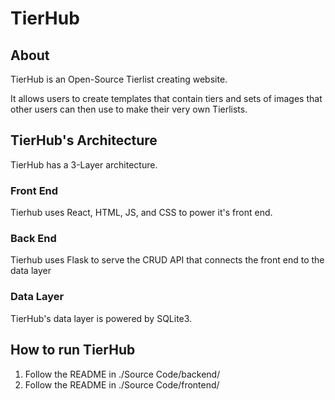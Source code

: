 # TierHub

## About
TierHub is an Open-Source Tierlist creating website.

It allows users to create templates that contain tiers and sets of images that other users can then use to make their very own Tierlists.

## TierHub's Architecture
TierHub has a 3-Layer architecture.


### Front End
Tierhub uses React, HTML, JS, and CSS to power it's front end.

### Back End
Tierhub uses Flask to serve the CRUD API that connects the front end to the data layer

### Data Layer
TierHub's data layer is powered by SQLite3.

## How to run TierHub
1. Follow the README in ./Source Code/backend/
2. Follow the README in ./Source Code/frontend/
